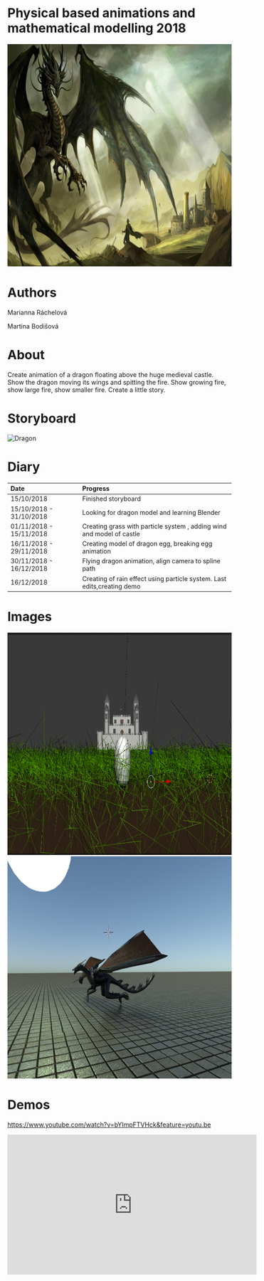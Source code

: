 # Physical based animations and mathematical modelling 2018

<img src="Fantasy-dragon-wallpaper.jpg" alt="Dragon" height="500" width="1000">

# Authors

Marianna Ráchelová

Martina Bodišová

# About

Create animation of a dragon floating above the huge medieval castle. Show the dragon moving its
wings and spitting the fire. Show growing fire, show large fire, show smaller fire. Create a little story.

# Storyboard

![Dragon](http://marianni.github.io/dragon/storyboard.jpg)

# Diary

| Date                    | Progress                                                               | 
|:------------------------|:-----------------------------------------------------------------------|
| 15/10/2018              | Finished storyboard                                                    | 
| 15/10/2018 - 31/10/2018 | Looking for dragon model and learning Blender                          | 
| 01/11/2018 - 15/11/2018 | Creating grass with particle system , adding wind and model of castle  |
| 16/11/2018 - 29/11/2018 | Creating model of dragon egg, breaking egg animation                   |
| 30/11/2018 - 16/12/2018 | Flying dragon animation, align camera to spline path                   |
| 16/12/2018              | Creating of rain effect using particle system. Last edits,creating demo|   

# Images

<img src="scena_1.png" alt="scena_1" height="500" width="1000">
<br>
<img src="scena_2.png" alt="scena_2" height="500" width="1000">
<br>

# Demos

https://www.youtube.com/watch?v=bYImpFTVHck&feature=youtu.be

<iframe width="560" height="315" src="https://www.youtube.com/embed/Ii3bCEb9IdM" frameborder="0" allow="accelerometer; autoplay; encrypted-media; gyroscope; picture-in-picture" allowfullscreen></iframe>

